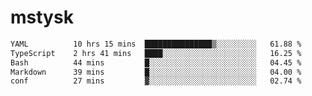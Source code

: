 # mstysk

<!--START_SECTION:waka-->

```txt
YAML          10 hrs 15 mins  ███████████████▒░░░░░░░░░   61.88 %
TypeScript    2 hrs 41 mins   ████░░░░░░░░░░░░░░░░░░░░░   16.25 %
Bash          44 mins         █░░░░░░░░░░░░░░░░░░░░░░░░   04.45 %
Markdown      39 mins         █░░░░░░░░░░░░░░░░░░░░░░░░   04.00 %
conf          27 mins         ▓░░░░░░░░░░░░░░░░░░░░░░░░   02.74 %
```

<!--END_SECTION:waka-->

